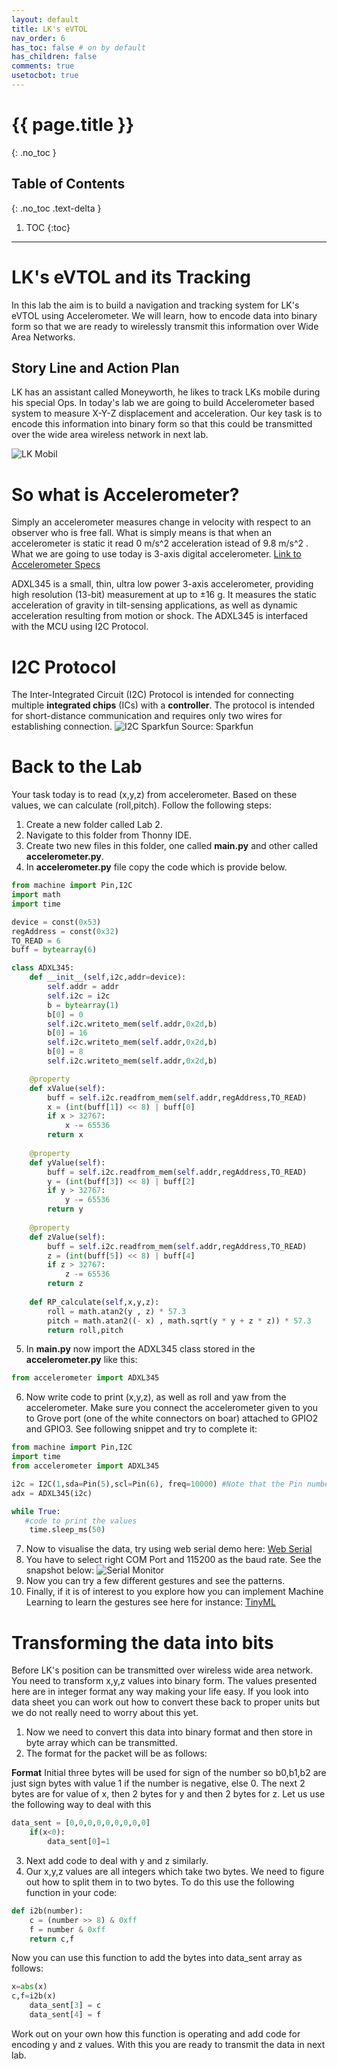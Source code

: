 ```yaml
---
layout: default
title: LK's eVTOL
nav_order: 6
has_toc: false # on by default
has_children: false
comments: true
usetocbot: true
---
```

# {{ page.title }}
{: .no_toc }

## Table of Contents
{: .no_toc .text-delta }

1. TOC
{:toc}
---

# LK's eVTOL and its Tracking
In this lab the aim is to build a navigation and tracking system for LK's eVTOL using Accelerometer. We will learn, how to encode data into binary form so that we are ready to wirelessly transmit this information over Wide Area Networks.

## Story Line and Action Plan
LK has an assistant called Moneyworth, he likes to track LKs mobile during his special Ops. In today's lab we are going to build Accelerometer based system to measure X-Y-Z displacement and acceleration. Our key task is to encode this information into binary form so that this could be transmitted over the wide area wireless network in next lab.

![LK Mobil](./assets/vehicle.png)


# So what is Accelerometer?
Simply an accelerometer measures change in velocity with respect to an observer who is free fall. What is simply means is that when an accelerometer is static it read 0 m/s^2 acceleration istead of 9.8 m/s^2 . What we are going to use today is 3-axis digital accelerometer. 
[Link to Accelerometer Specs](https://www.seeedstudio.com/Grove-3-Axis-Digital-Accelerometer-16g.html)

ADXL345 is a small, thin, ultra low power 3-axis accelerometer, providing high resolution (13-bit) measurement at up to ±16 g. It measures the static acceleration of gravity in tilt-sensing applications, as well as dynamic acceleration resulting from motion or shock. The ADXL345 is interfaced with the MCU using I2C Protocol.


# I2C Protocol

The Inter-Integrated Circuit (I2C) Protocol is intended for connecting multiple **integrated chips** (ICs) with a **controller**. The protocol is intended for short-distance communication and requires only two wires for establishing connection.
![I2C Sparkfun](https://cdn.sparkfun.com/assets/learn_tutorials/8/2/I2C-Block-Diagram.jpg)
Source: Sparkfun



# Back to the Lab

Your task today is to read (x,y,z) from accelerometer. Based on these values, we can calculate (roll,pitch). Follow the following steps:
1. Create a new folder called Lab 2.
2. Navigate to this folder from Thonny IDE.
3. Create two new files in this folder, one called **main.py** and other called **accelerometer.py**.
4. In **accelerometer.py** file copy the code which is provide below.

```python
from machine import Pin,I2C
import math
import time

device = const(0x53)
regAddress = const(0x32)
TO_READ = 6
buff = bytearray(6)

class ADXL345:
    def __init__(self,i2c,addr=device):
        self.addr = addr
        self.i2c = i2c
        b = bytearray(1)
        b[0] = 0
        self.i2c.writeto_mem(self.addr,0x2d,b)
        b[0] = 16
        self.i2c.writeto_mem(self.addr,0x2d,b)
        b[0] = 8
        self.i2c.writeto_mem(self.addr,0x2d,b)

    @property
    def xValue(self):
        buff = self.i2c.readfrom_mem(self.addr,regAddress,TO_READ)
        x = (int(buff[1]) << 8) | buff[0]
        if x > 32767:
            x -= 65536
        return x
   
    @property
    def yValue(self):
        buff = self.i2c.readfrom_mem(self.addr,regAddress,TO_READ)
        y = (int(buff[3]) << 8) | buff[2]
        if y > 32767:
            y -= 65536
        return y
     
    @property   
    def zValue(self): 
        buff = self.i2c.readfrom_mem(self.addr,regAddress,TO_READ)
        z = (int(buff[5]) << 8) | buff[4]
        if z > 32767:
            z -= 65536
        return z
           
    def RP_calculate(self,x,y,z):
        roll = math.atan2(y , z) * 57.3
        pitch = math.atan2((- x) , math.sqrt(y * y + z * z)) * 57.3
        return roll,pitch

```
5. In **main.py** now import the ADXL345 class stored in the **accelerometer.py** like this:

```python
from accelerometer import ADXL345
```
6. Now write code to print (x,y,z), as well as roll and yaw from the accelerometer. Make sure you connect the accelerometer given to you to Grove port (one of the white connectors on boar) attached to GPIO2 and GPIO3. See following snippet and try to complete it:

```python
from machine import Pin,I2C
import time
from accelerometer import ADXL345

i2c = I2C(1,sda=Pin(5),scl=Pin(6), freq=10000) #Note that the Pin number relies on the Pin you are actually using.
adx = ADXL345(i2c)

while True:
   #code to print the values
    time.sleep_ms(50)
```


7. Now to visualise the data, try using web serial demo here: [Web Serial](https://sekigon-gonnoc.github.io/web-serial-plotter/)
8. You have to select right COM Port and 115200 as the baud rate. See the snapshot below:
![Serial Monitor](../global_assets/signals.png)
9. Now you can try a few different gestures and see the patterns.
10. Finally, if it is of interest to you explore how you can implement Machine Learning to learn the gestures see here for instance: [TinyML](https://dev.to/tkeyo/tinyml-machine-learning-on-esp32-with-micropython-38a6)

# Transforming the data into bits
Before LK's position can be transmitted over wireless wide area network. You need to transform x,y,z values into binary form. The values presented here are in integer format any way making your life easy. If you look into data sheet you can work out how to convert these back to proper units but we do not really need to worry about this yet.
1. Now we need to convert this data into binary format and then store in byte array which can be transmitted. 
2. The format for the packet will be as follows:

**Format** 
Initial three bytes will be used for sign of the number so b0,b1,b2 are just sign bytes with value 1 if the number is negative, else 0. The next 2 bytes are for value of x, then 2 bytes for y and then 2 bytes for z.
Let us use the following way to deal with this

```python
data_sent = [0,0,0,0,0,0,0,0,0]
    if(x<0):
        data_sent[0]=1
```

3. Next add code to deal with y and z similarly.
4. Our x,y,z values are all integers which take two bytes. We need to figure out how to split them in to two bytes. To do this use the following function in your code:

```python
def i2b(number):
    c = (number >> 8) & 0xff
    f = number & 0xff
    return c,f
```

Now you can use this function to add the bytes into data_sent array as follows:

```python
x=abs(x)
c,f=i2b(x)
    data_sent[3] = c
    data_sent[4] = f
```

Work out on your own how this function is operating and add code for encoding y and z values. With this you are ready to transmit the data in next lab. 





